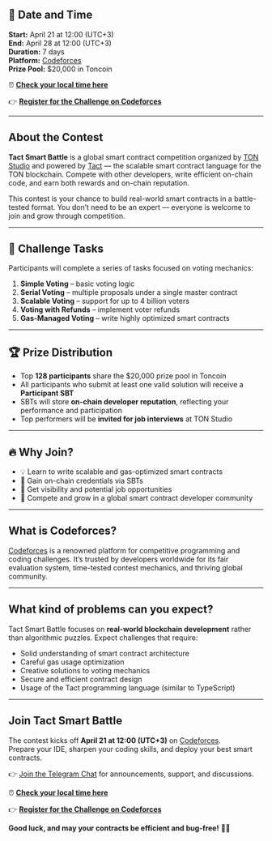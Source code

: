 ## 📅 Date and Time
**Start:** April 21 at 12:00 (UTC+3)  
**End:** April 28 at 12:00 (UTC+3)  
**Duration:** 7 days  
**Platform:** [Codeforces](https://codeforces.com/)  
**Prize Pool:** $20,000 in Toncoin

⏰ **[Check your local time here](https://www.timeanddate.com/worldclock/fixedtime.html?msg=Tact+Smart+Battle&iso=20250421T12&p1=110&ah=168)**

👉 **[Register for the Challenge on Codeforces](https://codeforces.com/contest/XXXXX)**

---

## About the Contest

**Tact Smart Battle** is a global smart contract competition organized by [TON Studio](https://tonstudio.io/) and powered by [Tact](https://tact-lang.org/) — the scalable smart contract language for the TON blockchain. Compete with other developers, write efficient on-chain code, and earn both rewards and on-chain reputation.

This contest is your chance to build real-world smart contracts in a battle-tested format. You don’t need to be an expert — everyone is welcome to join and grow through competition.

---

## 🧩 Challenge Tasks

Participants will complete a series of tasks focused on voting mechanics:

1. **Simple Voting** – basic voting logic
2. **Serial Voting** – multiple proposals under a single master contract
3. **Scalable Voting** – support for up to 4 billion voters
4. **Voting with Refunds** – implement voter refunds
5. **Gas-Managed Voting** – write highly optimized smart contracts

---

## 🏆 Prize Distribution

- Top **128 participants** share the $20,000 prize pool in Toncoin
- All participants who submit at least one valid solution will receive a **Participant SBT**
- SBTs will store **on-chain developer reputation**, reflecting your performance and participation
- Top performers will be **invited for job interviews** at TON Studio

---

## 🔥 Why Join?

- 💡 Learn to write scalable and gas-optimized smart contracts
- 🏅 Gain on-chain credentials via SBTs
- 🤝 Get visibility and potential job opportunities
- 🚀 Compete and grow in a global smart contract developer community

---

## What is Codeforces?

[Codeforces](https://codeforces.com/) is a renowned platform for competitive programming and coding challenges. It’s trusted by developers worldwide for its fair evaluation system, time-tested contest mechanics, and thriving global community.

---

## What kind of problems can you expect?

Tact Smart Battle focuses on **real-world blockchain development** rather than algorithmic puzzles. Expect challenges that require:

- Solid understanding of smart contract architecture
- Careful gas usage optimization
- Creative solutions to voting mechanics
- Secure and efficient contract design
- Usage of the Tact programming language (similar to TypeScript)

---

## Join Tact Smart Battle

The contest kicks off **April 21 at 12:00 (UTC+3)** on [Codeforces](https://codeforces.com/).  
Prepare your IDE, sharpen your coding skills, and deploy your best smart contracts.

👉 [Join the Telegram Chat](https://t.me/tact_smart_battle) for announcements, support, and discussions.

⏰ **[Check your local time here](https://www.timeanddate.com/worldclock/fixedtime.html?msg=Tact+Smart+Battle&iso=20250421T12&p1=110&ah=168)**

👉 **[Register for the Challenge on Codeforces](https://codeforces.com/contest/XXXXX)**

**Good luck, and may your contracts be efficient and bug-free!** 🚀🔥
